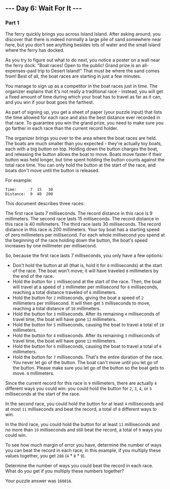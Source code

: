 ## --- Day 6: Wait For It ---
### Part 1

The ferry quickly brings you across Island Island. After asking around, you discover that there is indeed normally a large pile of sand somewhere near here, but you don't see anything besides lots of water and the small island where the ferry has docked.

As you try to figure out what to do next, you notice a poster on a wall near the ferry dock. "Boat races! Open to the public! Grand prize is an all-expenses-paid trip to Desert Island!" That must be where the sand comes from! Best of all, the boat races are starting in just a few minutes.

You manage to sign up as a competitor in the boat races just in time. The organizer explains that it's not really a traditional race - instead, you will get a fixed amount of time during which your boat has to travel as far as it can, and you win if your boat goes the farthest.

As part of signing up, you get a sheet of paper (your puzzle input) that lists the time allowed for each race and also the best distance ever recorded in that race. To guarantee you win the grand prize, you need to make sure you go farther in each race than the current record holder.

The organizer brings you over to the area where the boat races are held. The boats are much smaller than you expected - they're actually toy boats, each with a big button on top. Holding down the button charges the boat, and releasing the button allows the boat to move. Boats move faster if their button was held longer, but time spent holding the button counts against the total race time. You can only hold the button at the start of the race, and boats don't move until the button is released.

For example:

```
Time:      7  15   30
Distance:  9  40  200
```

This document describes three races:

The first race lasts 7 milliseconds. The record distance in this race is 9 millimeters.
The second race lasts 15 milliseconds. The record distance in this race is 40 millimeters.
The third race lasts 30 milliseconds. The record distance in this race is 200 millimeters.
Your toy boat has a starting speed of zero millimeters per millisecond. For each whole millisecond you spend at the beginning of the race holding down the button, the boat's speed increases by one millimeter per millisecond.

So, because the first race lasts 7 milliseconds, you only have a few options:

- Don't hold the button at all (that is, hold it for `0` milliseconds) at the start of the race. The boat won't move; it will have traveled `0` millimeters by the end of the race.
- Hold the button for `1` millisecond at the start of the race. Then, the boat will travel at a speed of `1` millimeter per millisecond for `6` milliseconds, reaching a total distance traveled of `6` millimeters.
- Hold the button for `2` milliseconds, giving the boat a speed of `2` millimeters per millisecond. It will then get `5` milliseconds to move, reaching a total distance of `10` millimeters.
- Hold the button for `3` milliseconds. After its remaining `4` milliseconds of travel time, the boat will have gone `12` millimeters.
- Hold the button for `5` milliseconds, causing the boat to travel a total of `10` millimeters.
- Hold the button for `4` milliseconds. After its remaining `3` milliseconds of travel time, the boat will have gone `12` millimeters.
- Hold the button for `6` milliseconds, causing the boat to travel a total of `6` millimeters.
- Hold the button for `7` milliseconds. That's the entire duration of the race. You never let go of the button. The boat can't move until you let go of the button. Please make sure you let go of the button so the boat gets to move. `0` millimeters.

Since the current record for this race is `9` millimeters, there are actually `4` different ways you could win: you could hold the button for `2`, `3`, `4`, or `5` milliseconds at the start of the race.

In the second race, you could hold the button for at least `4` milliseconds and at most `11` milliseconds and beat the record, a total of `8` different ways to win.

In the third race, you could hold the button for at least `11` milliseconds and no more than `19` milliseconds and still beat the record, a total of `9` ways you could win.

To see how much margin of error you have, determine the number of ways you can beat the record in each race; in this example, if you multiply these values together, you get `288` (`4` * `8` * `9`).

Determine the number of ways you could beat the record in each race. What do you get if you multiply these numbers together?

Your puzzle answer was `160816`.
